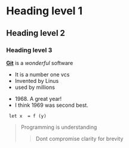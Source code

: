 # Heading level 1

## Heading level 2

### Heading level 3

**[Git](https://duckduckgo.com)** is a _wonderful_ software

-   It is a number one vcs
-   Invented by Linus
-   used by millions

<ul>
<li>1968. A great year!</li>
<li>I think 1969 was second best.</li>
</ul>

```
 let x  = f (y)
```

> Programming is understanding
>
> > Dont compromise clarity for brevity
